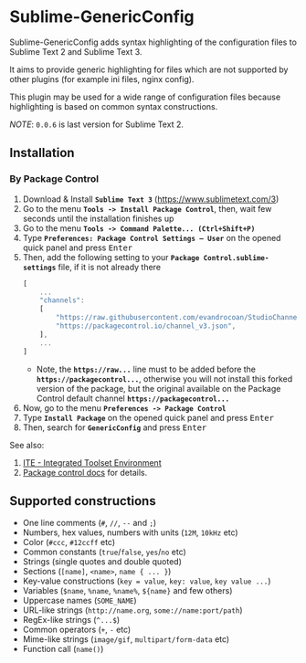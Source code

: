 Sublime-GenericConfig
=====================

Sublime-GenericConfig adds syntax highlighting of the configuration files
to Sublime Text 2 and Sublime Text 3.

It aims to provide generic highlighting for files which are
not supported by other plugins (for example ini files, nginx config).

This plugin may be used for a wide range of configuration files
because highlighting is based on common syntax constructions.

*NOTE*: `0.0.6` is last version for Sublime Text 2.


## Installation

### By Package Control

1. Download & Install **`Sublime Text 3`** (https://www.sublimetext.com/3)
1. Go to the menu **`Tools -> Install Package Control`**, then,
   wait few seconds until the installation finishes up
1. Go to the menu **`Tools -> Command Palette...
   (Ctrl+Shift+P)`**
1. Type **`Preferences:
   Package Control Settings – User`** on the opened quick panel and press <kbd>Enter</kbd>
1. Then,
   add the following setting to your **`Package Control.sublime-settings`** file, if it is not already there
   ```js
   [
       ...
       "channels":
       [
           "https://raw.githubusercontent.com/evandrocoan/StudioChannel/master/channel.json",
           "https://packagecontrol.io/channel_v3.json",
       ],
       ...
   ]
   ```
   * Note,
     the **`https://raw...`** line must to be added before the **`https://packagecontrol...`**,
     otherwise you will not install this forked version of the package,
     but the original available on the Package Control default channel **`https://packagecontrol...`**
1. Now,
   go to the menu **`Preferences -> Package Control`**
1. Type **`Install Package`** on the opened quick panel and press <kbd>Enter</kbd>
1. Then,
search for **`GenericConfig`** and press <kbd>Enter</kbd>

See also:
1. [ITE - Integrated Toolset Environment](https://github.com/evandrocoan/ITE)
1. [Package control docs](https://packagecontrol.io/docs/usage) for details.


Supported constructions
-----------------------

* One line comments (`#`, `//`, `--` and `;`)
* Numbers, hex values, numbers with units (`12M`, `10kHz` etc)
* Color (`#ccc`, `#12ccff` etc)
* Common constants (`true`/`false`, `yes`/`no` etc)
* Strings (single quotes and double quoted)
* Sections (`[name]`, `<name>`, `name { ... }`)
* Key-value constructions (`key = value`, `key: value`, `key value ...`)
* Variables (`$name`, `%name`, `%name%`, `${name}` and few others)
* Uppercase names (`SOME_NAME`)
* URL-like strings (`http://name.org`, `some://name:port/path`)
* RegEx-like strings (`^...$`)
* Common operators (`+`, `-` etc)
* Mime-like strings (`image/gif`, `multipart/form-data` etc)
* Function call (`name()`)
